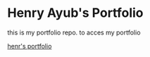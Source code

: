 <h1> Henry Ayub's Portfolio </h1>
<p> this is my portfolio repo. to acces my portfolio 
</p>
<a href="https://henry-ayub.netlify.app" target="_blank">henr's portfolio</a>

